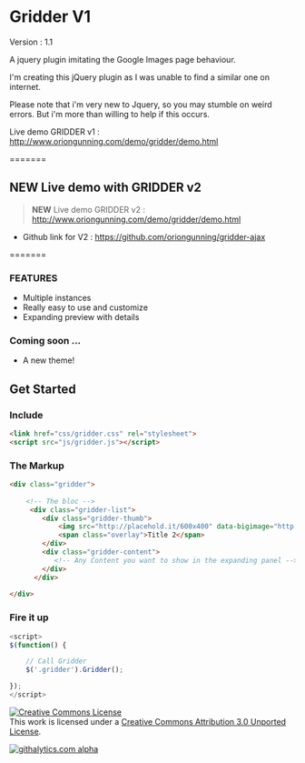 Gridder V1
=======

Version : 1.1

A jquery plugin imitating the Google Images page behaviour.  

I'm creating this jQuery plugin as I was unable to find a similar one on internet. 

Please note that i'm very new to Jquery, so you may stumble on weird errors. But i'm more than willing to help if this occurs.

Live demo GRIDDER v1 : http://www.oriongunning.com/demo/gridder/demo.html

=======

## NEW Live demo with GRIDDER v2 
 
> **NEW** Live demo GRIDDER v2 : http://www.oriongunning.com/demo/gridder/demo.html
- Github link for V2 : https://github.com/oriongunning/gridder-ajax
 
=======

### FEATURES
- Multiple instances
- Really easy to use and customize
- Expanding preview with details

### Coming soon ...
- A new theme!

## Get Started

### Include
```html
<link href="css/gridder.css" rel="stylesheet">
<script src="js/gridder.js"></script>
```

### The Markup
```html
<div class="gridder">
	
	<!-- The bloc -->
  	 <div class="gridder-list">
		<div class="gridder-thumb">
		    <img src="http://placehold.it/600x400" data-bigimage="http://placehold.it/600x400" />
		    <span class="overlay">Title 2</span>
		</div>
		<div class="gridder-content">
		   <!-- Any Content you want to show in the expanding panel -->
		</div>
	  </div>
	
</div>
```

### Fire it up
```javascript
<script>
$(function() {

	// Call Gridder
	$('.gridder').Gridder();

});
</script>
```

<a rel="license" href="http://creativecommons.org/licenses/by/3.0/"><img alt="Creative Commons License" style="border-width:0" src="http://i.creativecommons.org/l/by/3.0/88x31.png" /></a><br />This work is licensed under a <a rel="license" href="http://creativecommons.org/licenses/by/3.0/">Creative Commons Attribution 3.0 Unported License</a>.

[![githalytics.com alpha](https://cruel-carlota.pagodabox.com/e1b01c4e1624d83a7dc71aecd50575dc "githalytics.com")](http://githalytics.com/oriongunning/gridder)

